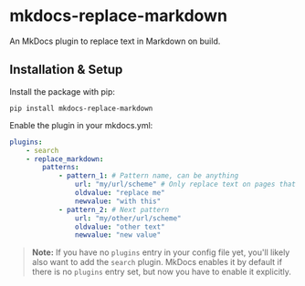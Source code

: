 # mkdocs-replace-markdown

An MkDocs plugin to replace text in Markdown on build.

## Installation & Setup

Install the package with pip:

```
pip install mkdocs-replace-markdown
```

Enable the plugin in your mkdocs.yml:

```yaml
plugins:
    - search
    - replace_markdown:
        patterns:        
            - pattern_1: # Pattern name, can be anything
                url: "my/url/scheme" # Only replace text on pages that match the given URL
                oldvalue: "replace me"
                newvalue: "with this"
            - pattern_2: # Next pattern
                url: "my/other/url/scheme"
                oldvalue: "other text"
                newvalue: "new value"
```

> **Note:** If you have no `plugins` entry in your config file yet, you'll likely also want to add the `search` plugin. MkDocs enables it by default if there is no `plugins` entry set, but now you have to enable it explicitly.

